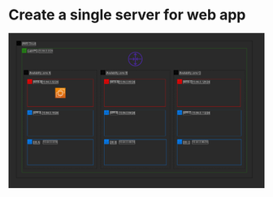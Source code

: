 # Create a single server for web app

![subnets](https://github.com/DanKolev/aws_wordpress_manual_build/blob/main/data/part_2_ec2/EC2.png)








